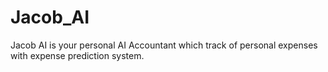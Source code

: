 # Jacob_AI
Jacob AI is your personal AI Accountant which track of personal expenses with expense prediction system.

